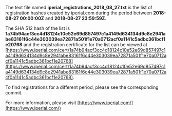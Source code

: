 The text file named **iperial_registrations_2018_08_27.txt** is the list of registration hashes created by iperial.com during the period between **2018-08-27 00:00:00Z** and **2018-08-27 23:59:59Z**.

The SHA 512 hash of the list is **1a74b94acf3cc4d18124c10e52e69d857497c1a4149d634134d9c8e2941abe83161f6c44e303039ea72871a501f1e70a0712acf0a1141c5adbc361bcf1e20768** and the registration certificate for the list can be viewed at [https://www.iperial.com/cert/1a74b94acf3cc4d18124c10e52e69d857497c1a4149d634134d9c8e2941abe83161f6c44e303039ea72871a501f1e70a0712acf0a1141c5adbc361bcf1e20768](https://www.iperial.com/cert/1a74b94acf3cc4d18124c10e52e69d857497c1a4149d634134d9c8e2941abe83161f6c44e303039ea72871a501f1e70a0712acf0a1141c5adbc361bcf1e20768).

To find registrations for a different period, please see the corresponding commit.

For more information, please visit [https://www.iperial.com/](https://www.iperial.com/)
